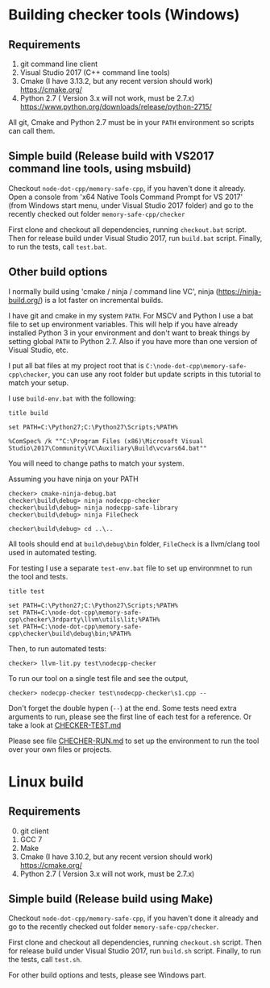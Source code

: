 

Building checker tools (Windows)
=================================

Requirements
------------

1. git command line client 
2. Visual Studio 2017 (C++ command line tools)
3. Cmake (I have 3.13.2, but any recent version should work) https://cmake.org/
4. Python 2.7 ( Version 3.x will not work, must be 2.7.x) https://www.python.org/downloads/release/python-2715/

All git, Cmake and Python 2.7 must be in your `PATH` environment so scripts can call them.

Simple build (Release build with VS2017 command line tools, using msbuild)
--------------------------------------------------------------------------

Checkout `node-dot-cpp/memory-safe-cpp`, if you haven't done it already.
Open a console from 'x64 Native Tools Command Prompt for VS 2017' (from Windows start menu, under Visual Studio 2017 folder) and go to the recently checked out folder `memory-safe-cpp/checker`


First clone and checkout all dependencies, running `checkout.bat` script.
Then for release build under Visual Studio 2017, run `build.bat` script.
Finally, to run the tests, call  `test.bat`.


Other build options
-------------------
I normally build using 'cmake / ninja / command line VC', ninja (https://ninja-build.org/) is a lot faster on incremental builds.

I have git and cmake in my system `PATH`. For MSCV and Python I use a bat file to set up environment variables. This will help if you have already installed Python 3 in your environment and don't want to break things by setting global `PATH` to Python 2.7. Also if you have more than one version of Visual Studio, etc.


I put all bat files at my project root that is `C:\node-dot-cpp\memory-safe-cpp\checker`, you can use any root folder but update scripts in this tutorial to match your setup.

I use `build-env.bat` with the following:

	title build

	set PATH=C:\Python27;C:\Python27\Scripts;%PATH%

	%ComSpec% /k ""C:\Program Files (x86)\Microsoft Visual Studio\2017\Community\VC\Auxiliary\Build\vcvars64.bat""


You will need to change paths to match your system.

Assuming you have ninja on your PATH

	checker> cmake-ninja-debug.bat
	checker\build\debug> ninja nodecpp-checker
	checker\build\debug> ninja nodecpp-safe-library
	checker\build\debug> ninja FileCheck

	checker\build\debug> cd ..\..

All tools should end at `build\debug\bin` folder, `FileCheck` is a llvm/clang tool used in automated testing.

For testing I use a separate `test-env.bat` file to set up environmnet to run the tool and tests.

	title test

	set PATH=C:\Python27;C:\Python27\Scripts;%PATH%
	set PATH=C:\node-dot-cpp\memory-safe-cpp\checker\3rdparty\llvm\utils\lit;%PATH%
	set PATH=C:\node-dot-cpp\memory-safe-cpp\checker\build\debug\bin;%PATH%


Then, to run automated tests:

	checker> llvm-lit.py test\nodecpp-checker

To run our tool on a single test file and see the output,

	checker> nodecpp-checker test\nodecpp-checker\s1.cpp --
	
Don't forget the double hypen (`--`) at the end. Some tests need extra arguments to run, please see the first line of each test for a reference.
Or take a look at [CHECKER-TEST.md](CHECKER-TEST.md)

Please see file [CHECHER-RUN.md](CHECHER-RUN.md) to set up the environment to run the tool over your own files or projects.

Linux build
===========

Requirements
------------

0. git client
1. GCC 7
2. Make
3. Cmake (I have 3.10.2, but any recent version should work) https://cmake.org/
4. Python 2.7 ( Version 3.x will not work, must be 2.7.x) 


Simple build (Release build using Make)
--------------------------------------------------------------------------

Checkout `node-dot-cpp/memory-safe-cpp`, if you haven't done it already and go to the recently checked out folder `memory-safe-cpp/checker`.


First clone and checkout all dependencies, running `checkout.sh` script.
Then for release build under Visual Studio 2017, run `build.sh` script.
Finally, to run the tests, call `test.sh`.

For other build options and tests, please see Windows part.
 
